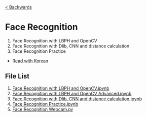 [< Backwards](../../README.md)

# Face Recognition

1. Face Recognition with LBPH and OpenCV
2. Face Recognition with Dlib, CNN and distance calculation
3. Face Recognition Practice


- [Read with Korean](./README(KR).md)


## File List

1. [Face Recognition with LBPH and OpenCV.ipynb](./1_Face_Recognition_with_LBPH_and_OpenCV.ipynb)
2. [Face Recognition with LBPH and OpenCV Advanced.ipynb](./2_Face_Recognition_with_LBPH_and_OpenCV_Advanced.ipynb)
3. [Face Recognition with Dlib, CNN and distance calculation.ipynb](./3_Face_Recognition_with_Dlib,_CNN_and_distance_calculation.ipynb)
4. [Face Recognition Practice.ipynb](./4_Face_Recognition_Practice.ipynb)
5. [Face Recognition Webcam.py](./5_Face_Recognition_Webcam.py)

